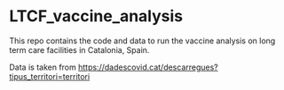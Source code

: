 # LTCF_vaccine_analysis

This repo contains the code and data to run the vaccine analysis on long term care facilities in Catalonia, Spain.

Data is taken from https://dadescovid.cat/descarregues?tipus_territori=territori 
